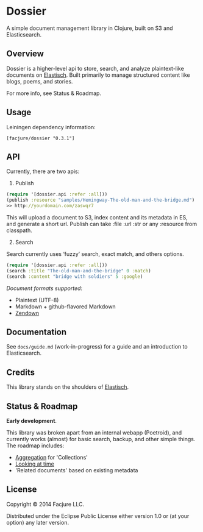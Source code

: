 Dossier
=======

A simple document management library in Clojure, built on S3 and Elasticsearch.

## Overview

Dossier is a higher-level api to store, search, and analyze plaintext-like documents on [Elastisch](http://clojureelasticsearch.info). Built primarily to manage structured content like blogs, poems, and stories.

For more info, see Status & Roadmap.

## Usage

Leiningen dependency information:

    [facjure/dossier "0.3.1"]

## API

Currently, there are two apis:

1. Publish

```clojure
(require '[dossier.api :refer :all]))
(publish :resource "samples/Hemingway-The-old-man-and-the-bridge.md")
>> http://yourdomain.com/zaswqr7
```

This will upload a document to S3, index content and its metadata in ES, and generate a short url. Publish can take :file :url :str or any :resource from classpath.

2. Search

Search currently uses ‘fuzzy’ search, exact match, and others options.

```clojure
(require '[dossier.api :refer :all]))
(search :title "The-old-man-and-the-bridge" 0 :match)
(search :content "bridge with soldiers" 5 :google)
```

_Document formats supported_:

- Plaintext (UTF-8)
- Markdown + github-flavored Markdown
- [Zendown](https://github.com/facjure/zendown)

## Documentation

See `docs/guide.md` (work-in-progress) for a guide and an introduction to Elasticsearch.

## Credits

This library stands on the shoulders of [Elastisch](http://clojureelasticsearch.info).

## Status & Roadmap

**Early development**.

This library was broken apart from an internal webapp (Poetroid), and currently works (almost) for basic search, backup, and other simple things. The roadmap includes:

- [Aggregation](http://www.elasticsearch.org/guide/en/elasticsearch/guide/current/_buckets.html) for 'Collections'
- [Looking at time](http://www.elasticsearch.org/guide/en/elasticsearch/guide/current/_looking_at_time.html)
- 'Related documents' based on existing metadata

## License

Copyright © 2014 Facjure LLC.

Distributed under the Eclipse Public License either version 1.0 or (at your option) any later version.
